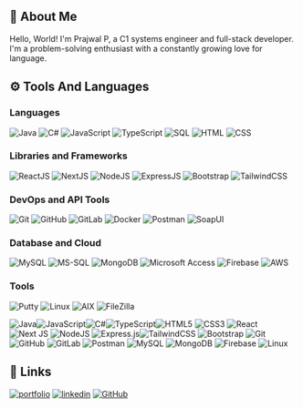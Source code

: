 ## 🤖 About Me

Hello, World! I'm Prajwal P, a C1 systems engineer and full-stack developer. I'm a problem-solving enthusiast with a constantly growing love for language.

## ⚙️ Tools And Languages

### Languages
![Java](https://img.shields.io/badge/Java-%23ED8B00.svg?style=flat-square&logo=java&logoColor=white)
![C#](https://img.shields.io/badge/C%23-%23239120.svg?style=flat-square&logo=c-sharp&logoColor=white)
![JavaScript](https://img.shields.io/badge/JavaScript-%23323330.svg?style=flat-square&logo=javascript&logoColor=%23F7DF1E)
![TypeScript](https://img.shields.io/badge/TypeScript-%23007ACC.svg?style=flat-square&logo=typescript&logoColor=white)
![SQL](https://img.shields.io/badge/SQL-%23007ACC.svg?style=flat-square&logo=sql&logoColor=white)
![HTML](https://img.shields.io/badge/HTML-%23E34F26.svg?style=flat-square&logo=html5&logoColor=white)
![CSS](https://img.shields.io/badge/CSS-%231572B6.svg?style=flat-square&logo=css3&logoColor=white)

### Libraries and Frameworks
![ReactJS](https://img.shields.io/badge/ReactJS-%2320232a.svg?style=flat-square&logo=react&logoColor=%2361DAFB)
![NextJS](https://img.shields.io/badge/NextJS-black?style=flat-square&logo=next.js&logoColor=white)
![NodeJS](https://img.shields.io/badge/NodeJS-6DA55F?style=flat-square&logo=node.js&logoColor=white)
![ExpressJS](https://img.shields.io/badge/ExpressJS-%23404d59.svg?style=flat-square&logo=express&logoColor=%2361DAFB)
![Bootstrap](https://img.shields.io/badge/Bootstrap-%238511FA.svg?style=flat-square&logo=bootstrap&logoColor=white)
![TailwindCSS](https://img.shields.io/badge/TailwindCSS-%2338B2AC.svg?style=flat-square&logo=tailwind-css&logoColor=white)

### DevOps and API Tools
![Git](https://img.shields.io/badge/Git-%23F05033.svg?style=flat-square&logo=git&logoColor=white)
![GitHub](https://img.shields.io/badge/GitHub-%23121011.svg?style=flat-square&logo=github&logoColor=white)
![GitLab](https://img.shields.io/badge/GitLab-%23181717.svg?style=flat-square&logo=gitlab&logoColor=white)
![Docker](https://img.shields.io/badge/Docker-%232496ED.svg?style=flat-square&logo=docker&logoColor=white)
![Postman](https://img.shields.io/badge/Postman-FF6C37?style=flat-square&logo=postman&logoColor=white)
![SoapUI](https://img.shields.io/badge/SoapUI-%23000000.svg?style=flat-square&logo=soapui&logoColor=white)

### Database and Cloud
![MySQL](https://img.shields.io/badge/MySQL-4479A1.svg?style=flat-square&logo=mysql&logoColor=white)
![MS-SQL](https://img.shields.io/badge/MS--SQL-%23CC2927.svg?style=flat-square&logo=microsoft-sql-server&logoColor=white)
![MongoDB](https://img.shields.io/badge/MongoDB-%234ea94b.svg?style=flat-square&logo=mongodb&logoColor=white)
![Microsoft Access](https://img.shields.io/badge/Microsoft%20Access-%230056D2.svg?style=flat-square&logo=microsoft-access&logoColor=white)
![Firebase](https://img.shields.io/badge/Firebase-%23FFCA28.svg?style=flat-square&logo=firebase&logoColor=white)
![AWS](https://img.shields.io/badge/AWS-%23232F3E.svg?style=flat-square&logo=amazon-aws&logoColor=white)

### Tools
![Putty](https://img.shields.io/badge/Putty-%2300599C.svg?style=flat-square&logo=putty&logoColor=white)
![Linux](https://img.shields.io/badge/Linux-%23FCC624.svg?style=flat-square&logo=linux&logoColor=black)
![AIX](https://img.shields.io/badge/AIX-%231B1464.svg?style=flat-square&logo=ibm&logoColor=white)
![FileZilla](https://img.shields.io/badge/FileZilla-%23BF0000.svg?style=flat-square&logo=filezilla&logoColor=white)


![Java](https://img.shields.io/badge/java-%23ED8B00.svg?style=for-the-badge&logo=openjdk&logoColor=white)![JavaScript](https://img.shields.io/badge/javascript-%23323330.svg?style=for-the-badge&logo=javascript&logoColor=%23F7DF1E)![C#](https://img.shields.io/badge/c%23-%23239120.svg?style=for-the-badge&logo=csharp&logoColor=white)![TypeScript](https://img.shields.io/badge/typescript-%23007ACC.svg?style=for-the-badge&logo=typescript&logoColor=white)![HTML5](https://img.shields.io/badge/html5-%23E34F26.svg?style=for-the-badge&logo=html5&logoColor=white)	![CSS3](https://img.shields.io/badge/css3-%231572B6.svg?style=for-the-badge&logo=css3&logoColor=white) ![React](https://img.shields.io/badge/react-%2320232a.svg?style=for-the-badge&logo=react&logoColor=%2361DAFB) ![Next JS](https://img.shields.io/badge/Next-black?style=for-the-badge&logo=next.js&logoColor=white)
 ![NodeJS](https://img.shields.io/badge/node.js-6DA55F?style=for-the-badge&logo=node.js&logoColor=white) ![Express.js](https://img.shields.io/badge/express.js-%23404d59.svg?style=for-the-badge&logo=express&logoColor=%2361DAFB)![TailwindCSS](https://img.shields.io/badge/tailwindcss-%2338B2AC.svg?style=for-the-badge&logo=tailwind-css&logoColor=white)	![Bootstrap](https://img.shields.io/badge/bootstrap-%238511FA.svg?style=for-the-badge&logo=bootstrap&logoColor=white) 	![Git](https://img.shields.io/badge/git-%23F05033.svg?style=for-the-badge&logo=git&logoColor=white)  ![GitHub](https://img.shields.io/badge/github-%23121011.svg?style=for-the-badge&logo=github&logoColor=white)  ![GitLab](https://img.shields.io/badge/gitlab-%23181717.svg?style=for-the-badge&logo=gitlab&logoColor=white)  ![Postman](https://img.shields.io/badge/Postman-FF6C37?style=for-the-badge&logo=postman&logoColor=white)
	![MySQL](https://img.shields.io/badge/mysql-4479A1.svg?style=for-the-badge&logo=mysql&logoColor=white) ![MongoDB](https://img.shields.io/badge/MongoDB-%234ea94b.svg?style=for-the-badge&logo=mongodb&logoColor=white) ![Firebase](https://img.shields.io/badge/firebase-a08021?style=for-the-badge&logo=firebase&logoColor=ffcd34) ![Linux](https://img.shields.io/badge/Linux-FCC624?style=for-the-badge&logo=linux&logoColor=black)
 

## 🔗 Links
[![portfolio](https://img.shields.io/badge/my_portfolio-000?style=for-the-badge&logo=ko-fi&logoColor=white)](https://prajwalp06.netlify.app/)
[![linkedin](https://img.shields.io/badge/linkedin-0A66C2?style=for-the-badge&logo=linkedin&logoColor=white)](https://www.linkedin.com/in/prajwal-p-26251a1b8/)
[![GitHub](https://img.shields.io/badge/github-%23121011.svg?style=for-the-badge&logo=github&logoColor=white)](https://github.com/Prajwal063/)


